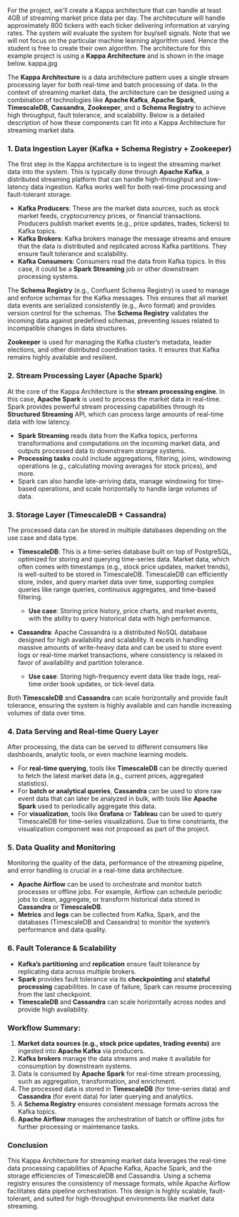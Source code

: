
For the project, we'll create a Kappa architecture that can handle at least 4GB of streaming market price data per day. The architecuture will handle approximately 800 tickers with each ticker delivering information at varying rates. The system will evaluate the system for buy/sell signals. Note that we will not focus on the particular machine learning algorithm used. Hence the student is free to create their own algorithm. The architecture for this example project is using a **Kappa Architecture** and is shown in the image below.
kappa.jpg

The **Kappa Architecture** is a data architecture pattern uses a single stream processing layer for both real-time and batch processing of data. In the context of streaming market data, the architecture can be designed using a combination of technologies like **Apache Kafka**, **Apache Spark**, **TimescaleDB**, **Cassandra**, **Zookeeper**, and a **Schema Registry** to achieve high throughput, fault tolerance, and scalability. Below is a detailed description of how these components can fit into a Kappa Architecture for streaming market data.

### 1. **Data Ingestion Layer (Kafka + Schema Registry + Zookeeper)**
The first step in the Kappa architecture is to ingest the streaming market data into the system. This is typically done through **Apache Kafka**, a distributed streaming platform that can handle high-throughput and low-latency data ingestion. Kafka works well for both real-time processing and fault-tolerant storage.

- **Kafka Producers**: These are the market data sources, such as stock market feeds, cryptocurrency prices, or financial transactions. Producers publish market events (e.g., price updates, trades, tickers) to Kafka topics.
- **Kafka Brokers**: Kafka brokers manage the message streams and ensure that the data is distributed and replicated across Kafka partitions. They ensure fault tolerance and scalability.
- **Kafka Consumers**: Consumers read the data from Kafka topics. In this case, it could be a **Spark Streaming** job or other downstream processing systems.

The **Schema Registry** (e.g., Confluent Schema Registry) is used to manage and enforce schemas for the Kafka messages. This ensures that all market data events are serialized consistently (e.g., Avro format) and provides version control for the schemas. The **Schema Registry** validates the incoming data against predefined schemas, preventing issues related to incompatible changes in data structures.

**Zookeeper** is used for managing the Kafka cluster’s metadata, leader elections, and other distributed coordination tasks. It ensures that Kafka remains highly available and resilient.

### 2. **Stream Processing Layer (Apache Spark)**
At the core of the Kappa Architecture is the **stream processing engine**. In this case, **Apache Spark** is used to process the market data in real-time. Spark provides powerful stream processing capabilities through its **Structured Streaming** API, which can process large amounts of real-time data with low latency.

- **Spark Streaming** reads data from the Kafka topics, performs transformations and computations on the incoming market data, and outputs processed data to downstream storage systems.
- **Processing tasks** could include aggregations, filtering, joins, windowing operations (e.g., calculating moving averages for stock prices), and more.
- Spark can also handle late-arriving data, manage windowing for time-based operations, and scale horizontally to handle large volumes of data.

### 3. **Storage Layer (TimescaleDB + Cassandra)**
The processed data can be stored in multiple databases depending on the use case and data type.

- **TimescaleDB**: This is a time-series database built on top of PostgreSQL, optimized for storing and querying time-series data. Market data, which often comes with timestamps (e.g., stock price updates, market trends), is well-suited to be stored in TimescaleDB. TimescaleDB can efficiently store, index, and query market data over time, supporting complex queries like range queries, continuous aggregates, and time-based filtering.
  - **Use case**: Storing price history, price charts, and market events, with the ability to query historical data with high performance.
  
- **Cassandra**: Apache Cassandra is a distributed NoSQL database designed for high availability and scalability. It excels in handling massive amounts of write-heavy data and can be used to store event logs or real-time market transactions, where consistency is relaxed in favor of availability and partition tolerance.
  - **Use case**: Storing high-frequency event data like trade logs, real-time order book updates, or tick-level data.

Both **TimescaleDB** and **Cassandra** can scale horizontally and provide fault tolerance, ensuring the system is highly available and can handle increasing volumes of data over time.

### 4. **Data Serving and Real-time Query Layer**
After processing, the data can be served to different consumers like dashboards, analytic tools, or even machine learning models.

- For **real-time querying**, tools like **TimescaleDB** can be directly queried to fetch the latest market data (e.g., current prices, aggregated statistics).
- For **batch or analytical queries**, **Cassandra** can be used to store raw event data that can later be analyzed in bulk, with tools like **Apache Spark** used to periodically aggregate this data.
- For **visualization**, tools like **Grafana** or **Tableau** can be used to query TimescaleDB for time-series visualizations. Due to time constriants, the visualization component was not proposed as part of the  project.

### 5. **Data Quality and Monitoring**
Monitoring the quality of the data, performance of the streaming pipeline, and error handling is crucial in a real-time data architecture.

- **Apache Airflow** can be used to orchestrate and monitor batch processes or offline jobs. For example, Airflow can schedule periodic jobs to clean, aggregate, or transform historical data stored in **Cassandra** or **TimescaleDB**.
- **Metrics** and **logs** can be collected from Kafka, Spark, and the databases (TimescaleDB and Cassandra) to monitor the system’s performance and data quality.

### 6. **Fault Tolerance & Scalability**
- **Kafka’s partitioning** and **replication** ensure fault tolerance by replicating data across multiple brokers.
- **Spark** provides fault tolerance via its **checkpointing** and **stateful processing** capabilities. In case of failure, Spark can resume processing from the last checkpoint.
- **TimescaleDB** and **Cassandra** can scale horizontally across nodes and provide high availability.

### Workflow Summary:
1. **Market data sources (e.g., stock price updates, trading events)** are ingested into **Apache Kafka** via producers.
2. **Kafka brokers** manage the data streams and make it available for consumption by downstream systems.
3. Data is consumed by **Apache Spark** for real-time stream processing, such as aggregation, transformation, and enrichment.
4. The processed data is stored in **TimescaleDB** (for time-series data) and **Cassandra** (for event data) for later querying and analytics.
5. A **Schema Registry** ensures consistent message formats across the Kafka topics.
6. **Apache Airflow** manages the orchestration of batch or offline jobs for further processing or maintenance tasks.

### Conclusion
This Kappa Architecture for streaming market data leverages the real-time data processing capabilities of Apache Kafka, Apache Spark, and the storage efficiencies of TimescaleDB and Cassandra. Using a schema registry ensures the consistency of message formats, while Apache Airflow facilitates data pipeline orchestration. This design is highly scalable, fault-tolerant, and suited for high-throughput environments like market data streaming.
